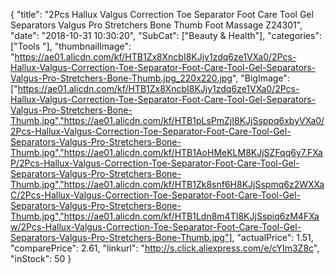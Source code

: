 {
	"title": "2Pcs Hallux Valgus Correction Toe Separator Foot Care Tool Gel Separators Valgus Pro Stretchers Bone Thumb Foot Massage Z24301",
	"date": "2018-10-31 10:30:20",
	"SubCat": ["Beauty & Health"],
	"categories": ["Tools "],
	"thumbnailImage": "https://ae01.alicdn.com/kf/HTB1Zx8XncbI8KJjy1zdq6ze1VXa0/2Pcs-Hallux-Valgus-Correction-Toe-Separator-Foot-Care-Tool-Gel-Separators-Valgus-Pro-Stretchers-Bone-Thumb.jpg_220x220.jpg",
	"BigImage": ["https://ae01.alicdn.com/kf/HTB1Zx8XncbI8KJjy1zdq6ze1VXa0/2Pcs-Hallux-Valgus-Correction-Toe-Separator-Foot-Care-Tool-Gel-Separators-Valgus-Pro-Stretchers-Bone-Thumb.jpg","https://ae01.alicdn.com/kf/HTB1pLsPmZjI8KJjSsppq6xbyVXa0/2Pcs-Hallux-Valgus-Correction-Toe-Separator-Foot-Care-Tool-Gel-Separators-Valgus-Pro-Stretchers-Bone-Thumb.jpg","https://ae01.alicdn.com/kf/HTB1AoHMeKLM8KJjSZFqq6y7.FXaP/2Pcs-Hallux-Valgus-Correction-Toe-Separator-Foot-Care-Tool-Gel-Separators-Valgus-Pro-Stretchers-Bone-Thumb.jpg","https://ae01.alicdn.com/kf/HTB1Zk8snf6H8KJjSspmq6z2WXXaC/2Pcs-Hallux-Valgus-Correction-Toe-Separator-Foot-Care-Tool-Gel-Separators-Valgus-Pro-Stretchers-Bone-Thumb.jpg","https://ae01.alicdn.com/kf/HTB1Ldn8m4TI8KJjSspiq6zM4FXaw/2Pcs-Hallux-Valgus-Correction-Toe-Separator-Foot-Care-Tool-Gel-Separators-Valgus-Pro-Stretchers-Bone-Thumb.jpg"],
	"actualPrice": 1.51,
	"comparePrice": 2.61,
	"linkurl": "http://s.click.aliexpress.com/e/cYIm3Z8c",
	"inStock": 50
}
